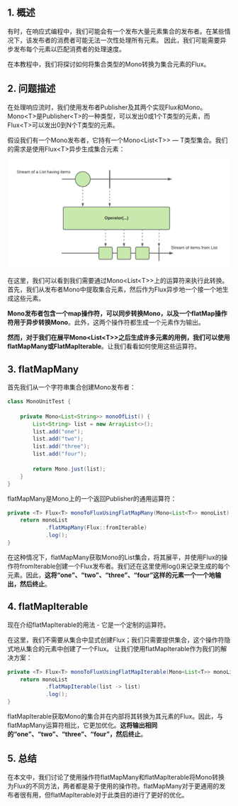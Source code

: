 ## 1. 概述

有时，在响应式编程中，我们可能会有一个发布大量元素集合的发布者。在某些情况下，该发布者的消费者可能无法一次性处理所有元素。
因此，我们可能需要异步发布每个元素以匹配消费者的处理速度。

在本教程中，我们将探讨如何将集合类型的Mono转换为集合元素的Flux。

## 2. 问题描述

在处理响应流时，我们使用发布者Publisher及其两个实现Flux和Mono。Mono<T\>是Publisher<T\>的一种类型，可以发出0或1个T类型的元素，而Flux<T\>可以发出0到N个T类型的元素。

假设我们有一个Mono发布者，它持有一个Mono<List<T\>> — T类型集合。我们的需求是使用Flux<T\>异步生成集合元素：

<img src="../assets/img1.png">

在这里，我们可以看到我们需要通过Mono<List<T\>>上的运算符来执行此转换。首先，我们从发布者Mono中提取集合元素，然后作为Flux异步地一个接一个地生成这些元素。

**Mono发布者包含一个map操作符，可以同步转换Mono，以及一个flatMap操作符用于异步转换Mono**。此外，这两个操作符都生成一个元素作为输出。

**然而，对于我们在展平Mono<List<T\>>之后生成许多元素的用例，我们可以使用flatMapMany或FlatMapIterable**。让我们看看如何使用这些运算符。

## 3. flatMapMany

首先我们从一个字符串集合创建Mono发布者：

```java
class MonoUnitTest {

    private Mono<List<String>> monoOfList() {
        List<String> list = new ArrayList<>();
        list.add("one");
        list.add("two");
        list.add("three");
        list.add("four");
        
        return Mono.just(list);
    }
}
```

flatMapMany是Mono上的一个返回Publisher的通用运算符：

```java
private <T> Flux<T> monoToFluxUsingFlatMapMany(Mono<List<T>> monoList) {
	return monoList
			.flatMapMany(Flux::fromIterable)
			.log();
}
```

在这种情况下，flatMapMany获取Mono的List集合，将其展平，并使用Flux的操作符fromIterable创建一个Flux发布者。我们还在这里使用log()来记录生成的每个元素。因此，**这将“one”、“two”、“three”、“four”这样的元素一个一个地输出，然后终止**。

## 4. flatMapIterable

现在介绍flatMapIterable的用法 - 它是一个定制的运算符。

在这里，我们不需要从集合中显式创建Flux；我们只需要提供集合，这个操作符隐式地从集合的元素中创建了一个Flux。
让我们使用flatMapIterable作为我们的解决方案：

```java
private <T> Flux<T> monoToFluxUsingFlatMapIterable(Mono<List<T>> monoList) {
	return monoList
			.flatMapIterable(list -> list)
			.log();
}
```

flatMapIterable获取Mono的集合并在内部将其转换为其元素的Flux。因此，与flatMapMany运算符相比，它更加优化。**这将输出相同的“one”、“two”、“three”、“four”，然后终止**。

## 5. 总结

在本文中，我们讨论了使用操作符flatMapMany和flatMapIterable将Mono转换为Flux的不同方法，两者都是易于使用的操作符。flatMapMany对于更通用的发布者很有用，但flatMapIterable对于此类目的进行了更好的优化。